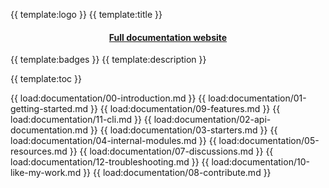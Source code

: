 {{ template:logo }}
{{ template:title }}

<h4 align="center">
    <a href="https://adrien2p.github.io/medusa-extender/#/" alt="Full documentation">Full documentation website</a>
</h4>

{{ template:badges }}
{{ template:description }}

{{ template:toc }}

{{ load:documentation/00-introduction.md }}
{{ load:documentation/01-getting-started.md }}
{{ load:documentation/09-features.md }}
{{ load:documentation/11-cli.md }}
{{ load:documentation/02-api-documentation.md }}
{{ load:documentation/03-starters.md }}
{{ load:documentation/04-internal-modules.md }}
{{ load:documentation/05-resources.md }}
{{ load:documentation/07-discussions.md }}
{{ load:documentation/12-troubleshooting.md }}
{{ load:documentation/10-like-my-work.md }}
{{ load:documentation/08-contribute.md }}
